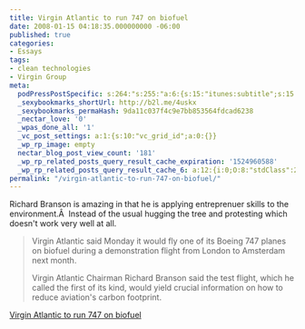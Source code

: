 ```yaml
---
title: Virgin Atlantic to run 747 on biofuel
date: 2008-01-15 04:18:35.000000000 -06:00
published: true
categories:
- Essays
tags:
- clean technologies
- Virgin Group
meta:
  podPressPostSpecific: s:264:"s:255:"a:6:{s:15:"itunes:subtitle";s:15:"##PostExcerpt##";s:14:"itunes:summary";s:15:"##PostExcerpt##";s:15:"itunes:keywords";s:17:"##WordPressCats##";s:13:"itunes:author";s:10:"##Global##";s:15:"itunes:explicit";s:7:"Default";s:12:"itunes:block";s:7:"Default";}";";
  _sexybookmarks_shortUrl: http://b2l.me/4uskx
  _sexybookmarks_permaHash: 9da11c037f4c9e7bb853564fdcad6238
  _nectar_love: '0'
  _wpas_done_all: '1'
  _vc_post_settings: a:1:{s:10:"vc_grid_id";a:0:{}}
  _wp_rp_image: empty
  nectar_blog_post_view_count: '181'
  _wp_rp_related_posts_query_result_cache_expiration: '1524960588'
  _wp_rp_related_posts_query_result_cache_6: a:12:{i:0;O:8:"stdClass":2:{s:7:"post_id";s:3:"227";s:5:"score";s:17:"137.3036903042817";}i:1;O:8:"stdClass":2:{s:7:"post_id";s:3:"279";s:5:"score";s:18:"114.68660754319639";}i:2;O:8:"stdClass":2:{s:7:"post_id";s:3:"389";s:5:"score";s:18:"104.98896596625161";}i:3;O:8:"stdClass":2:{s:7:"post_id";s:3:"409";s:5:"score";s:17:"94.45404376872679";}i:4;O:8:"stdClass":2:{s:7:"post_id";s:3:"280";s:5:"score";s:17:"92.98173701507916";}i:5;O:8:"stdClass":2:{s:7:"post_id";s:4:"1417";s:5:"score";s:17:"77.32189530152237";}i:6;O:8:"stdClass":2:{s:7:"post_id";s:4:"1196";s:5:"score";s:17:"77.32189530152237";}i:7;O:8:"stdClass":2:{s:7:"post_id";s:3:"380";s:5:"score";s:17:"77.32189530152237";}i:8;O:8:"stdClass":2:{s:7:"post_id";s:3:"359";s:5:"score";s:17:"77.32189530152237";}i:9;O:8:"stdClass":2:{s:7:"post_id";s:3:"727";s:5:"score";s:17:"76.71113200243676";}i:10;O:8:"stdClass":2:{s:7:"post_id";s:3:"334";s:5:"score";s:17:"74.46370150097786";}i:11;O:8:"stdClass":2:{s:7:"post_id";s:4:"1085";s:5:"score";s:17:"72.44049967759298";}}
permalink: "/virgin-atlantic-to-run-747-on-biofuel/"
---
```

<p>Richard Branson is amazing in that he is applying entreprenuer skills to the environment.Â  Instead of the usual hugging the tree and protesting which doesn't work very well at all.</p>
<blockquote><p> Virgin Atlantic said Monday it would fly one of its Boeing 747 planes on biofuel during a demonstration flight from London to Amsterdam next month.</p>
<p>Virgin Atlantic Chairman Richard Branson said the test flight, which he called the first of its kind, would yield crucial information on how to reduce aviation's carbon footprint.</p></blockquote>
<p><a href="http://www.businessweek.com/ap/financialnews/D8U5MNM01.htm" rel="nofollow">Virgin Atlantic to run 747 on biofuel</a></p>
